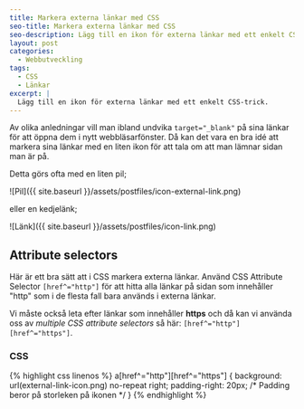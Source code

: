 ```yaml
---
title: Markera externa länkar med CSS
seo-title: Markera externa länkar med CSS
seo-description: Lägg till en ikon för externa länkar med ett enkelt CSS-trick.
layout: post
categories:
  - Webbutveckling
tags:
  - CSS
  - Länkar
excerpt: |
  Lägg till en ikon för externa länkar med ett enkelt CSS-trick.
---
```

Av olika anledningar vill man ibland undvika `target="_blank"` på sina länkar för att öppna dem i nytt webbläsarfönster. Då kan det vara en bra idé att markera sina länkar med en liten ikon för att tala om att man lämnar sidan man är på.

<!--more-->

Detta görs ofta med en liten pil;

![Pil]({{ site.baseurl }}/assets/postfiles/icon-external-link.png)

eller en kedjelänk;

![Länk]({{ site.baseurl }}/assets/postfiles/icon-link.png)

## Attribute selectors

Här är ett bra sätt att i CSS markera externa länkar. Använd CSS Attribute Selector `[href^="http"]` för att hitta alla länkar på sidan som innehåller "http" som i de flesta fall bara används i externa länkar.

Vi måste också leta efter länkar som innehåller **https** och då kan vi använda oss av _multiple CSS attribute selectors_ så här: `[href^="http"][href^="https"]`.

### CSS
{% highlight css linenos %}
a[href^="http"][href^="https"] {
  background: url(external-link-icon.png) no-repeat right;
  padding-right: 20px; /* Padding beror på storleken på ikonen */
}
{% endhighlight %}

[external-link-icon-1]: http://upload.wikimedia.org/wikipedia/commons/thumb/d/d9/VisualEditor_-_Icon_-_External-link.svg/120px-VisualEditor_-_Icon_-_External-link.svg.png
[external-link-icon-2]: https://cdn2.iconfinder.com/data/icons/windows-8-metro-style/128/link.png
[external-link-icon-example]: content/files/external-link-icon-example.png
